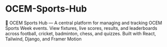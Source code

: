 # OCEM-Sports-Hub
🏅 OCEM Sports Hub — A central platform for managing and tracking OCEM Sports Week events. View fixtures, live scores, results, and leaderboards across football, cricket, badminton, chess, and quizzes. Built with React, Tailwind, Django, and Framer Motion
